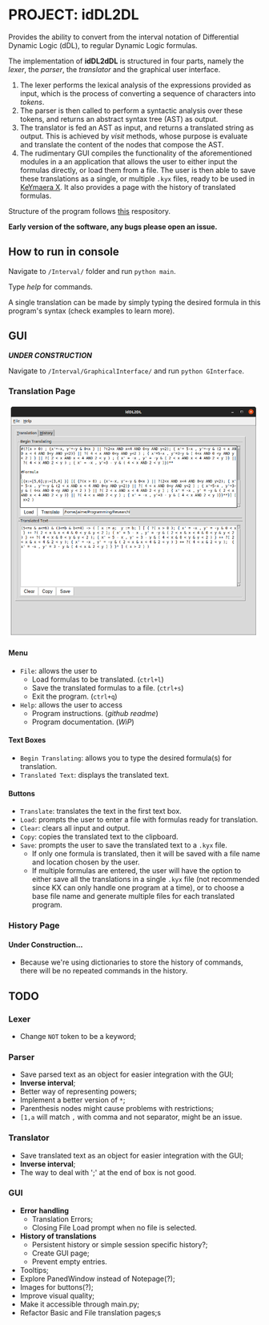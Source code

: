 # PROJECT: idDL2DL

Provides the ability to convert from the interval notation of Differential Dynamic Logic (dDL), to regular Dynamic Logic formulas.

The implementation of **idDL2dDL** is structured in four parts, namely the *lexer*, the *parser*, the *translator* and
the graphical user interface.

1. The lexer performs the lexical analysis of the expressions provided as input, which is the
   process of converting a sequence of characters into *tokens*.
2. The parser is then called to perform a syntactic analysis over these tokens, and returns an abstract syntax tree (AST) as output.
3. The translator is fed an AST as input, and returns a translated string as output. This is achieved by *visit*
   methods, whose purpose is evaluate and translate the content of the nodes that compose the AST.
4. The rudimentary GUI compiles the functionality of the aforementioned modules in a an application that allows the user to either input the formulas directly, or load them from a file. The user is then able to save these translations as a single, or multiple `.kyx` files, ready to be used in [KeYmaera X](https://github.com/LS-Lab/KeYmaeraX-release). It also provides a page with the history of translated formulas.

Structure of the program follows [this](https://github.com/davidcallanan/py-myopl-code) respository.

**Early version of the software, any bugs please open an issue.**

## How to run in console

Navigate to `/Interval/` folder and run `python main`.

Type *help* for commands.

A single translation can be made by simply typing the desired formula in this program's syntax (check examples to learn
more).

## GUI

**_UNDER CONSTRUCTION_**

Navigate to `/Interval/GraphicalInterface/` and run
`python GInterface`.

### Translation Page

<img src="/Resources/TranslationGUI.png" width="500">

#### Menu
- `File`: allows the user to
    - Load formulas to be translated. (`ctrl+l`)
    - Save the translated formulas to a file. (`ctrl+s`)
    - Exit the program. (`ctrl+q`)
- `Help`: allows the user to access
    - Program instructions. (*github readme*)
    - Program documentation. (*WiP*)

#### Text Boxes
- `Begin Translating`: allows you to type the desired formula(s) for translation.
- `Translated Text`: displays the translated text.

#### Buttons
- `Translate`: translates the text in the first text box.
- `Load`: prompts the user to enter a file with formulas ready for translation.
- `Clear`: clears all input and output.
- `Copy`: copies the translated text to the clipboard.
- `Save`: prompts the user to save the translated text to a `.kyx` file.
    - If only one formula is translated, then it will be saved with a file name and location chosen by the user.
    - If multiple formulas are entered, the user will have the option to either save all the translations in a single `.kyx` file (not recommended since KX can only handle one program at a time), or to choose a base file name and
      generate multiple files for each translated program.

### History Page
#### Under Construction...
- Because we're using dictionaries to store the history of commands, there will be no repeated commands in the history.

## TODO

### Lexer

- Change `NOT` token to be a keyword;

### Parser
- Save parsed text as an object for easier integration with the GUI;
- **Inverse interval**;
- Better way of representing powers;
- Implement a better version of `*`;
- Parenthesis nodes might cause problems with restrictions;
- `[1,a` will match `,` with comma and not separator, might be an issue.

### Translator  
- Save translated text as an object for easier integration with the GUI;
- **Inverse interval**;
- The way to deal with ';' at the end of box is not good.

### GUI 
- **Error handling**
   - Translation Errors;
   - Closing File Load prompt when no file is selected.
- **History of translations**
   - Persistent history or simple session specific history?;
   - Create GUI page;
   - Prevent empty entries.
- Tooltips;
- Explore PanedWindow instead of Notepage(?);
- Images for buttons(?);
- Improve visual quality;
- Make it accessible through main.py; 
- Refactor Basic and File translation pages;s

